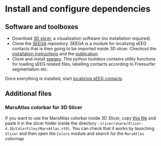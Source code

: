 # Install and configure dependencies

## Software and toolboxes

* Download [3D slicer](https://download.slicer.org/), a visualization software (no installation required)
* Clone the [SEEGA](https://github.com/EtienneCmb/SEEGA) repository. SEEGA is a module for localizing sEEG contacts that is then going to be imported inside 3D slicer. Checkout the [installation instructions](https://github.com/mnarizzano/SEEGA/wiki) and the [publication](https://bmcbioinformatics.biomedcentral.com/articles/10.1186/s12859-017-1545-8)
* Clone and install [seegpy](https://github.com/brainets/seegpy/tree/master/seegpy). This python toolobox contains utility functions for loading sEEG related files, labelling contacts according to Freesurfer segmentation etc.

Once everything is installed, start [localizing sEEG contacts](https://github.com/brainets/ressources/blob/master/seeg/2_localize_contacts.md)

## Additional files

### MarsAtlas colorbar for 3D Slicer

If you want to use the MarsAtlas colorbar inside 3D Slicer, copy [this file](https://github.com/brainets/seegpy/blob/master/seegpy/data/MarsAtlas.ctbl) and paste it in the slicer folder inside the directory : `slicer/share/Slicer-4.10/ColorFiles/MarsAtlas.ctbl`. You can check that it works by launching `Slicer` and then open the `Colors` module and search for the `MarsAtlas` colormap